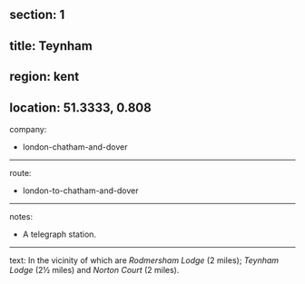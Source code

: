 section: 1
----
title: Teynham
----
region: kent
----
location: 51.3333, 0.808
----
company:
- london-chatham-and-dover
----
route:
- london-to-chatham-and-dover
----
notes:
- A telegraph station.
----
text: In the vicinity of which are *Rodmersham Lodge* (2 miles); *Teynham Lodge* (2½ miles) and *Norton Court* (2 miles).

